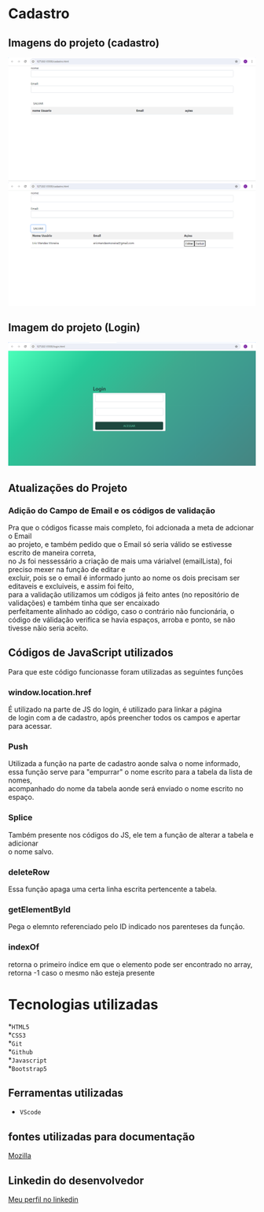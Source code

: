 # Cadastro

## Imagens do projeto (cadastro) 
![página(sem alterações)](imagem/imagem_certa.png)
![página(após salvar nome)](imagem/imagem_certa2.png)

## Imagem do projeto (Login)
![Página de login](imagem/Captura%20de%20tela%202024-08-09%20111557.png)

## Atualizações do Projeto

### Adição do Campo de Email e os códigos de validação
Pra que o códigos ficasse mais completo, foi adcionada a meta de adcionar o Email<br>
ao projeto, e também pedido que o Email só seria válido se estivesse escrito de maneira correta, <br>
no Js foi nessessário a criação de mais uma várialvel (emailLista), foi preciso mexer na função de editar e<br>
excluir, pois se o email é informado junto ao nome os dois precisam ser editaveis e excluiveis, e assim foi feito,<br>
para a validação utilizamos um códigos já feito antes (no repositório de validações) e também tinha que ser encaixado<br>
perfeitamente alinhado ao código, caso o contrário não funcionária, o código de válidação verifica se havia espaços, arroba e ponto, se não tivesse nãio seria aceito.


## Códigos de JavaScript utilizados
Para que este código funcionasse foram utilizadas as seguintes funções

### window.location.href
É utilizado na parte de JS do login, é utilizado para linkar a página<br>
de login com a de cadastro, após preencher todos os campos e apertar para acessar.

### Push
Utilizada a função na parte de cadastro aonde salva o nome informado,<br>
essa função serve para "empurrar" o nome escrito para a tabela da lista de nomes,<br>
acompanhado do nome da tabela aonde será enviado o nome escrito no espaço.

### Splice
Também presente nos códigos do JS, ele tem a função de alterar a tabela e adicionar<br>
o nome salvo.

### deleteRow
Essa função apaga uma certa linha escrita pertencente a tabela.

### getElementById
Pega o elemnto referenciado pelo ID indicado nos parenteses da função.

### indexOf
 retorna o primeiro índice em que o elemento pode ser encontrado no array,<br>
  retorna -1 caso o mesmo não esteja presente

# Tecnologias utilizadas 
*`HTML5`<br>
*`CSS3`<br>
*`Git`<br>
*`Github`<br>
*`Javascript`<br>
*`Bootstrap5`<br>

## Ferramentas utilizadas 
* `VScode` 

## fontes utilizadas para documentação
[Mozilla](https://developer.mozilla.org/en-US/docs/Web/JavaScript)

## Linkedin do desenvolvedor
[Meu perfil no linkedin](https://www.linkedin.com/in/eric-mendes-moreira-b5a49b301/)
